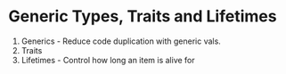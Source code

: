 # Generic Types, Traits and Lifetimes

1. Generics - Reduce code duplication with generic vals.
2. Traits
3. Lifetimes - Control how long an item is alive for
